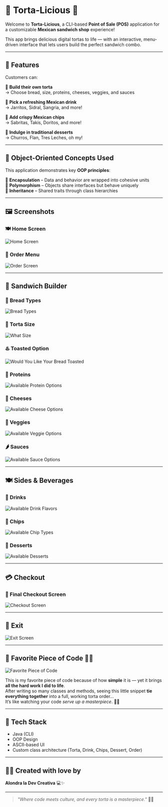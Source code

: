 # 🌮 Torta-Licious 🥪

Welcome to **Torta-Licious**, a CLI-based **Point of Sale (POS)** application for a customizable **Mexican sandwich shop** experience!  

This app brings delicious digital tortas to life — with an interactive, menu-driven interface that lets users build the perfect sandwich combo.

---

## 🧾 Features

Customers can:

🥪 **Build their own torta**  
→ Choose bread, size, proteins, cheeses, veggies, and sauces

🥤 **Pick a refreshing Mexican drink**  
→ Jarritos, Sidral, Sangria, and more!

🍟 **Add crispy Mexican chips**  
→ Sabritas, Takis, Doritos, and more!

🍰 **Indulge in traditional desserts**  
→ Churros, Flan, Tres Leches, oh my!

---

## 🧠 Object-Oriented Concepts Used

This application demonstrates key **OOP principles**:

🧊 **Encapsulation** – Data and behavior are wrapped into cohesive units  
🧩 **Polymorphism** – Objects share interfaces but behave uniquely  
🧬 **Inheritance** – Shared traits through class hierarchies

---

## 🖼️ Screenshots

### 🍽️ Home Screen  
![Home Screen](https://github.com/user-attachments/assets/cae30787-a48f-419e-9a2d-9e692e82460b)

### 🧺 Order Menu  
![Order Screen](https://github.com/user-attachments/assets/c52d36e0-ddb5-4907-8f90-e96173dc64c3)

---

## 🥪 Sandwich Builder

### 🍞 Bread Types  
![Bread Types](https://github.com/user-attachments/assets/5b12e76b-8801-4a2f-a35c-f9cb489d7694)

### 📏 Torta Size  
![What Size](https://github.com/user-attachments/assets/9dae07ce-9e56-4dae-bb85-c7604f5368e0)

### ♨️ Toasted Option  
![Would You Like Your Bread Toasted](https://github.com/user-attachments/assets/3bc6c640-4e38-4c95-b0aa-4fdc9f128400)

### 🍖 Proteins  
![Available Protein Options](https://github.com/user-attachments/assets/fcf507b4-9642-41f9-9386-3561568ad3ad)

### 🧀 Cheeses  
![Available Cheese Options](https://github.com/user-attachments/assets/0864be42-e85e-4aa1-a376-1763014c05b0)

### 🥬 Veggies  
![Available Veggie Options](https://github.com/user-attachments/assets/64753ba4-46fa-4298-86d9-59dec56856b5)

### 🌶️ Sauces  
![Available Sauce Options](https://github.com/user-attachments/assets/1d1f6519-af23-4762-a86b-3457d1a963ab)

---

## 🍽️ Sides & Beverages

### 🥤 Drinks  
![Available Drink Flavors](https://github.com/user-attachments/assets/e246606e-7a89-4cae-a991-a76061d51878)

### 🍟 Chips  
![Available Chip Types](https://github.com/user-attachments/assets/7f6d961e-a9fa-44d2-b93d-54f5e1de3d23)

### 🍰 Desserts  
![Available Desserts](https://github.com/user-attachments/assets/a28783c3-755b-48a5-a740-ea98ffe3638d)

---

## 💳 Checkout

### 🧾 Final Checkout Screen  
![Checkout Screen](https://github.com/user-attachments/assets/5be09198-c6c6-4a58-939f-e8b473350876)

---

## 🚪 Exit  
![Exit Screen](https://github.com/user-attachments/assets/7f7690fa-0a0e-4ede-ae96-22b45c03d79b)

---

## 💖 Favorite Piece of Code 👨‍💻

![Favorite Piece of Code](https://github.com/user-attachments/assets/a87e25f1-a7bf-4ce5-a6fd-32ce82a6e39f)

This is my favorite piece of code because of how **simple** it is — yet it brings **all the hard work I did to life**.  
After writing so many classes and methods, seeing this little snippet **tie everything together** into a full, working torta order...  
It’s like watching your code *serve up a masterpiece*. 🌟🥪

---

## 🚀 Tech Stack

- Java (CLI)
- OOP Design
- ASCII-based UI
- Custom class architecture (Torta, Drink, Chips, Dessert, Order)

---

## 👩‍💻 Created with love by  
**Alondra la Dev Creativa** 💻✨

---

> _"Where code meets culture, and every torta is a masterpiece."_ 🌮💕
